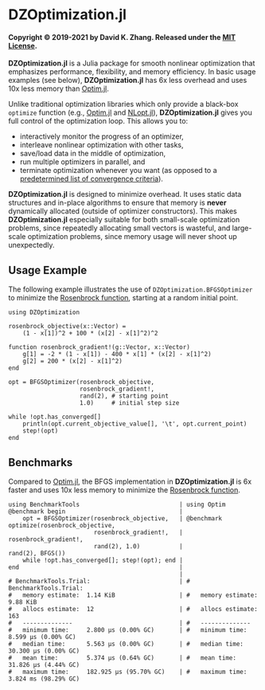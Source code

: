 # DZOptimization.jl

#### Copyright © 2019-2021 by David K. Zhang. Released under the [MIT License](https://github.com/dzhang314/MultiFloats.jl/blob/master/LICENSE).

**DZOptimization.jl** is a Julia package for smooth nonlinear optimization that emphasizes performance, flexibility, and memory efficiency. In basic usage examples (see below), **DZOptimization.jl** has 6x less overhead and uses 10x less memory than [Optim.jl](https://github.com/JuliaNLSolvers/Optim.jl).

Unlike traditional optimization libraries which only provide a black-box `optimize` function (e.g., [Optim.jl](https://github.com/JuliaNLSolvers/Optim.jl) and [NLopt.jl](https://github.com/JuliaOpt/NLopt.jl)), **DZOptimization.jl** gives you full control of the optimization loop. This allows you to:

* interactively monitor the progress of an optimizer,
* interleave nonlinear optimization with other tasks,
* save/load data in the middle of optimization,
* run multiple optimizers in parallel, and
* terminate optimization whenever you want (as opposed to a [predetermined list of convergence criteria](https://github.com/JuliaOpt/NLopt.jl#using-with-mathoptinterface)).

**DZOptimization.jl** is designed to minimize overhead. It uses static data structures and in-place algorithms to ensure that memory is **never** dynamically allocated (outside of optimizer constructors). This makes **DZOptimization.jl** especially suitable for both small-scale optimization problems, since repeatedly allocating small vectors is wasteful, and large-scale optimization problems, since memory usage will never shoot up unexpectedly.


## Usage Example

The following example illustrates the use of `DZOptimization.BFGSOptimizer` to minimize the [Rosenbrock function](https://en.wikipedia.org/wiki/Rosenbrock_function), starting at a random initial point.

```
using DZOptimization

rosenbrock_objective(x::Vector) =
    (1 - x[1])^2 + 100 * (x[2] - x[1]^2)^2

function rosenbrock_gradient!(g::Vector, x::Vector)
    g[1] = -2 * (1 - x[1]) - 400 * x[1] * (x[2] - x[1]^2)
    g[2] = 200 * (x[2] - x[1]^2)
end

opt = BFGSOptimizer(rosenbrock_objective,
                    rosenbrock_gradient!,
                    rand(2), # starting point
                    1.0)     # initial step size

while !opt.has_converged[]
    println(opt.current_objective_value[], '\t', opt.current_point)
    step!(opt)
end
```


## Benchmarks

Compared to [Optim.jl](http://julianlsolvers.github.io/Optim.jl/stable/), the BFGS implementation in **DZOptimization.jl** is 6x faster and uses 10x less memory to minimize the [Rosenbrock function](https://en.wikipedia.org/wiki/Rosenbrock_function).

```
using BenchmarkTools                            | using Optim
@benchmark begin                                |
    opt = BFGSOptimizer(rosenbrock_objective,   | @benchmark optimize(rosenbrock_objective,
                        rosenbrock_gradient!,   |                     rosenbrock_gradient!,
                        rand(2), 1.0)           |                     rand(2), BFGS())
    while !opt.has_converged[]; step!(opt); end |
end                                             |
                                                |
# BenchmarkTools.Trial:                         | # BenchmarkTools.Trial: 
#   memory estimate:  1.14 KiB                  | #   memory estimate:  9.88 KiB
#   allocs estimate:  12                        | #   allocs estimate:  163
#   --------------                              | #   --------------
#   minimum time:     2.800 μs (0.00% GC)       | #   minimum time:     8.599 μs (0.00% GC)
#   median time:      5.563 μs (0.00% GC)       | #   median time:      30.300 μs (0.00% GC)
#   mean time:        5.374 μs (0.64% GC)       | #   mean time:        31.826 μs (4.44% GC)
#   maximum time:     182.925 μs (95.70% GC)    | #   maximum time:     3.824 ms (98.29% GC)
```
